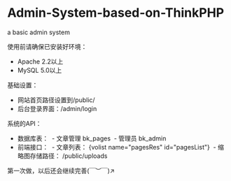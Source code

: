 # Admin-System-based-on-ThinkPHP
a basic admin system

使用前请确保已安装好环境：
- Apache 2.2以上
- MySQL 5.0以上

基础设置：
- 网站首页路径设置到/public/
- 后台登录界面：/admin/login

系统的API：
- 数据库表：
  - 文章管理 bk_pages
  - 管理员 bk_admin
- 前端接口：
  - 文章列表： {volist name="pagesRes" id="pagesList"}
  - 缩略图存储路径： /public/uploads
  
  
 第一次做，以后还会继续完善(￣︶￣)↗ 
